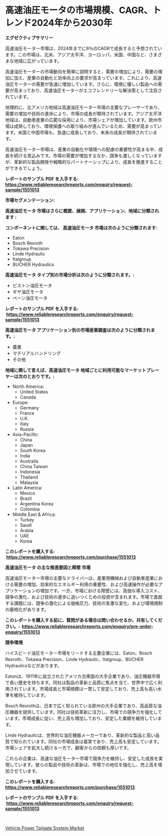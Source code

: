 <p><h1>高速油圧モータの市場規模、CAGR、トレンド2024年から2030年</h1></p><p><strong>エグゼクティブサマリー</strong></p>
<p><p>高速油圧モーター市場は、2024年までに6％のCAGRで成長すると予想されています。この市場は、北米、アジア太平洋、ヨーロッパ、米国、中国など、さまざまな地域に広がっています。</p><p>高速油圧モーターの市場動向を簡単に説明すると、需要の増加により、需要の増加に加え、産業の自動化と効率向上の要求が高まっています。これにより、高速油圧モーターの需要が急速に増加しています。さらに、環境に優しい製品への需要が高まっており、高速油圧モーターがエコフレンドリーな解決策として注目されています。</p><p>地理的に、北アメリカ地域は高速油圧モーター市場の主要なプレーヤーであり、需要の増加や技術の進歩により、市場の成長が期待されています。アジア太平洋地域は、自動車産業の広範な採用により、市場シェアが増加しています。欧州市場は成熟しており、環境保護への取り組みが進んでいるため、需要が高まっています。米国と中国市場も、急速に成長しており、未来の成長が期待されています。</p><p>高速油圧モーター市場は、産業の自動化や環境への配慮の重要性が高まる中、成長を続ける見込みです。市場の需要が増加するなか、競争も激しくなっていますが、革新的な製品開発や戦略的なパートナーシップにより、成長を推進することができるでしょう。</p></p>
<p><strong>レポートのサンプル PDF を入手する: <a href="https://www.reliableresearchreports.com/enquiry/request-sample/1551013">https://www.reliableresearchreports.com/enquiry/request-sample/1551013</a></strong></p>
<p><strong>市場セグメンテーション:</strong></p>
<p><strong> 高速油圧モータ 市場はさらに概要、展開、アプリケーション、地域に分類されます :</strong></p>
<p><strong>コンポーネントに関しては、 高速油圧モータ 市場は次のように分類されます: &nbsp;</strong></p>
<p><ul><li>Eaton</li><li>Bosch Rexroth</li><li>Tokawa Precision</li><li>Linde Hydraulic</li><li>Italgroup</li><li>BUCHER Hydraulics</li></ul></p>
<p><strong> 高速油圧モータ タイプ別の市場分析は次のように分類されます。:</strong></p>
<p><ul><li>ピストン油圧モータ</li><li>ギヤ油圧モータ</li><li>ベーン油圧モータ</li></ul></p>
<p><strong>レポートのサンプル PDF を入手する: &nbsp;<a href="https://www.reliableresearchreports.com/enquiry/request-sample/1551013">https://www.reliableresearchreports.com/enquiry/request-sample/1551013</a></strong></p>
<p><strong> 高速油圧モータ アプリケーション別の市場産業調査は次のように分類されます。:</strong></p>
<p><ul><li>農業</li><li>マテリアルハンドリング</li><li>その他</li></ul></p>
<p><strong>地域に関して言えば、高速油圧モータ 地域ごとに利用可能なマーケットプレーヤーは次のとおりです。:</strong></p>
<p><ul>
    <li>
        North America:
        <ul>
            <li>United States</li>
            <li>Canada</li>
        </ul>
    </li>
    <li>
        Europe:
        <ul>
            <li>Germany</li>
            <li>France</li>
            <li>U.K.</li>
            <li>Italy</li>
            <li>Russia</li>
        </ul>
    </li>
    <li>
        Asia-Pacific:
        <ul>
            <li>China</li>
            <li>Japan</li>
            <li>South Korea</li>
            <li>India</li>
            <li>Australia</li>
            <li>China Taiwan</li>
            <li>Indonesia</li>
            <li>Thailand</li>
            <li>Malaysia</li>
        </ul>
    </li>
    <li>
        Latin America:
        <ul>
            <li>Mexico</li>
            <li>Brazil</li>
            <li>Argentina Korea</li>
            <li>Colombia</li>
        </ul>
    </li>
    <li>
        Middle East & Africa:
        <ul>
            <li>Turkey</li>
            <li>Saudi</li>
            <li>Arabia</li>
            <li>UAE</li>
            <li>Korea</li>
        </ul>
    </li>
    </ul></p>
<p><strong>このレポートを購入する: &nbsp;<a href="https://www.reliableresearchreports.com/purchase/1551013">https://www.reliableresearchreports.com/purchase/1551013</a></strong></p>
<p><strong>高速油圧モータ の主な推進要因と障壁 市場</strong></p>
<p><p>高速油圧モーター市場の主要なドライバーは、産業用機械および自動車産業における需要の増加、効率的なエネルギー利用の重要性、および高速操作が必要なアプリケーションの増加です。一方、市場における障壁には、高価な導入コスト、競争の激化、および技術の進歩に追いつくための投資が含まれます。市場で直面する課題には、競争の激化による価格圧力、技術の急激な変化、および環境規制の厳格化があります。</p></p>
<p><strong>このレポートを購入する前に、質問がある場合は問い合わせるか、共有してください。:&nbsp; <a href="https://www.reliableresearchreports.com/enquiry/pre-order-enquiry/1551013">https://www.reliableresearchreports.com/enquiry/pre-order-enquiry/1551013</a></strong></p>
<p><strong>競争環境</strong></p>
<p><p>ハイスピード油圧モーター市場をリードする主要企業には、Eaton、Bosch Rexroth、Tokawa Precision、Linde Hydraulic、Italgroup、BUCHER Hydraulicsなどがあります。</p><p>Eatonは、1911年に設立されたアメリカ合衆国の大手企業であり、油圧機器市場で長い歴史を持ちます。同社は製品の革新と品質に焦点を当て、世界中で広く利用されています。市場成長と市場規模は一貫して安定しており、売上高も高い水準を維持しています。</p><p>Bosch Rexrothは、日本で広く知られている欧州の大手企業であり、高品質な油圧機器を提供しています。同社は技術革新に注力し、市場での競争力を強化しています。市場成長に従い、売上高も増加しており、安定した業績を維持しています。</p><p>Linde Hydraulicは、世界的な油圧機器メーカーであり、革新的な製品と高い品質で知られています。同社の市場成長は着実であり、売上高も安定しています。市場シェアを拡大し続ける一方で、顧客からの信頼も厚いです。</p><p>これらの企業は、高速な油圧モーター市場で競争力を維持し、安定した成長を実現しています。彼らの製品や技術の革新は、市場での地位を強化し、売上高を増加させています。</p></p>
<p><strong>このレポートを購入する: &nbsp; <a href="https://www.reliableresearchreports.com/purchase/1551013">https://www.reliableresearchreports.com/purchase/1551013</a></strong></p>
<p><strong>レポートのサンプル PDF を入手する: &nbsp;<a href="https://www.reliableresearchreports.com/enquiry/request-sample/1551013">https://www.reliableresearchreports.com/enquiry/request-sample/1551013</a></strong><strong></strong></p>
<p>&nbsp;</p>
<p><p><a href="https://cautious-neon-760.notion.site/Vehicle-Power-Tailgate-System-Market-Size-Growing-and-Forecasted-for-period-from-2024-2031-and-pro-9b9f15db842c4ca4b6ed2958f25529af">Vehicle Power Tailgate System Market</a></p></p>